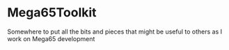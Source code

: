 # Mega65Toolkit
Somewhere to put all the bits and pieces that might be useful to others as I work on Mega65 development
